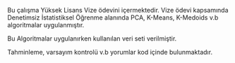 Bu çalışma Yüksek Lisans Vize ödevini içermektedir. Vize ödevi kapsamında Denetimsiz İstatistiksel Öğrenme alanında PCA, K-Means, K-Medoids v.b algoritmalar uygulanmıştır.

Bu Algoritmalar uygulanırken kullanılan veri seti verilmiştir.

Tahminleme, varsayım kontrolü v.b yorumlar kod içinde bulunmaktadır.
